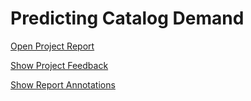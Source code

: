 # Predicting Catalog Demand

[Open Project Report](https://github.com/cmgiler/Udacity-Business-Analyst-Nanodegree/blob/master/project1-2/Project%201-2%20Report%20Giler.pdf)

[Show Project Feedback](https://github.com/cmgiler/Udacity-Business-Analyst-Nanodegree/blob/master/project1-2/Project%20Feedback.pdf)

[Show Report Annotations](https://github.com/cmgiler/Udacity-Business-Analyst-Nanodegree/blob/master/project1-2/Project%20Review%20Annotations.pdf)
